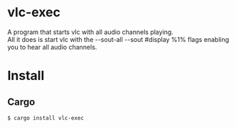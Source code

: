 # vlc-exec
A program that starts vlc with all audio channels playing.   
All it does is start vlc with the --sout-all --sout #display %1% flags enabling you to hear all audio channels.  

# Install
## Cargo
```shell
$ cargo install vlc-exec
```